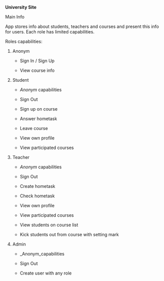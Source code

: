 **University Site**

Main Info

App stores info about students, teachers and courses and present this info for users. Each role has limited capabilities.

Roles capabilities:

1) Anonym 

    * Sign In / Sign Up
    
    * View course info
    
2) Student

    * _Anonym_ capabilities
    
    * Sign Out
    
    * Sign up on course
    
    * Answer hometask
    
    * Leave course
    
    * View own profile
    
    * View participated courses
    
3) Teacher

    * _Anonym_ capabilities
    
    * Sign Out
    
    * Create hometask
    
    * Check hometask
    
    * View own profile
    
    * View participated courses
    
    * View students on course list
    
    * Kick students out from course with setting mark
    
4) Admin

    * _Anonym_capabilities
    
    * Sign Out
    
    * Create user with any role